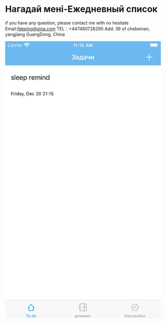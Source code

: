 # Нагадай мені-Ежедневный список
if you have any question, please contact me with no hesitate Email:fdeping@sina.com TEL：+447480728290 Add: 39 of chebeinan, yangjiang GuangDong, China

![image](https://github.com/DG-ZhuGeLiang/RemindMe/blob/master/Simulator%20Screen%20Shot%20-%20iPhone%208%20Plus%20-%202019-12-19%20at%2011.15.42.png)
